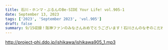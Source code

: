 ```yaml
---
title: 石川・ホンマ・ぶるんのBe-SIDE Your Life! vol.905-1
date: September 13, 2023
tags: ['2023', 'September 2023', 'vol.905']
draft: false
summary: 9/15収録！阪神ファンのみなさんおめでとうございます！石川さんのなぞのこだわり…
---
```


http://project-phi.ddo.jp/ishikawa/ishikawa905_1.mp3